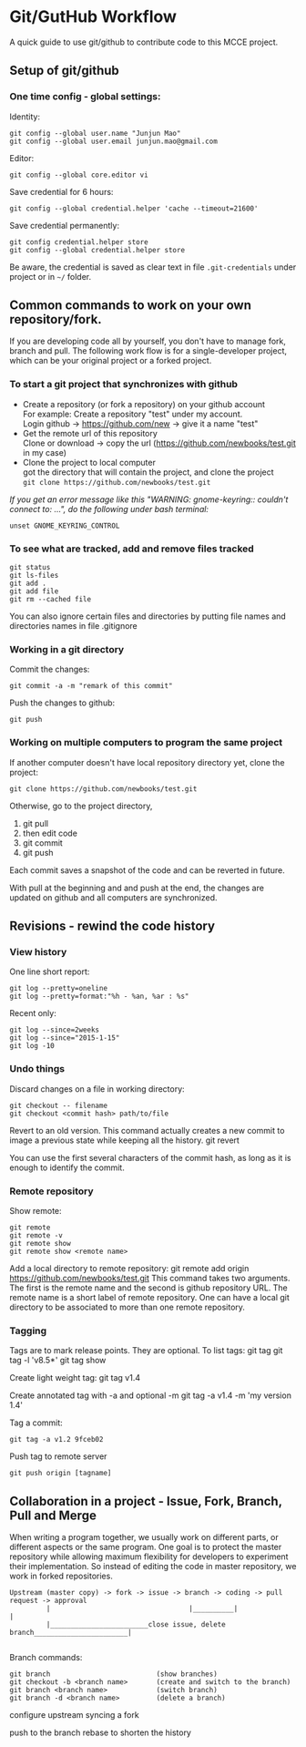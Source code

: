 # Git/GutHub Workflow

A quick guide to use git/github to contribute code to this MCCE project.

## Setup of git/github

### One time config - global settings:

Identity:

    git config --global user.name "Junjun Mao"
    git config --global user.email junjun.mao@gmail.com


Editor: 

    git config --global core.editor vi 

Save credential for 6 hours: 

    git config --global credential.helper 'cache --timeout=21600' 

Save credential permanently: 

    git config credential.helper store 
    git config --global credential.helper store 

Be aware, the credential is saved as clear text in file ```.git-credentials``` under project or in ```~/``` folder. 


## Common commands to work on your own repository/fork.
If you are developing code all by yourself, you don't have to manage fork, branch and pull. The following work flow 
is for a single-developer project, which can be your original project or a forked project.

### To start a git project that synchronizes with github
* Create a repository (or fork a repository) on your github account <br>
  For example: Create a repository "test" under my account. <br>
  Login github -> https://github.com/new  -> give it a name "test"
* Get the remote url of this repository <br>
  Clone or download -> copy the url (https://github.com/newbooks/test.git in my case)
* Clone the project to local computer <br>
  got the directory that will contain the project, and clone the project <br>
  ```git clone https://github.com/newbooks/test.git```

*If you get an error message like this "WARNING: gnome-keyring:: couldn't connect to: ...", 
do the following under bash terminal:*
```    
unset GNOME_KEYRING_CONTROL
```

### To see what are tracked, add and remove files tracked

    git status
    git ls-files
    git add .
    git add file
    git rm --cached file

You can also ignore certain files and directories by putting file names and directories names in file .gitignore

### Working in a git directory
Commit the changes:
```
git commit -a -m "remark of this commit"
```

Push the changes to github:
```
git push
```

### Working on multiple computers to program the same project

If another computer doesn't have local repository directory yet, clone the project:
```
git clone https://github.com/newbooks/test.git
``` 
Otherwise, go to the project directory,
 1. git pull
 2. then edit code
 3. git commit
 4. git push 

Each commit saves a snapshot of the code and can be reverted in future.

With pull at the beginning and and push at the end, the changes are updated on github and all computers are 
synchronized. 
 
## Revisions - rewind the code history
### View history
One line short report: 

    git log --pretty=oneline 
    git log --pretty=format:"%h - %an, %ar : %s" 

Recent only: 

    git log --since=2weeks 
    git log --since="2015-1-15" 
    git log -10 

### Undo things
Discard changes on a file in working directory: 

    git checkout -- filename 
    git checkout <commit hash> path/to/file 

Revert to an old version. This command actually creates a new commit to image a previous state while keeping all the history. 
    git revert <commit hash>

You can use the first several characters of the commit hash, as long as it is enough to identify the commit.

### Remote repository
Show remote: 

    git remote 
    git remote -v 
    git remote show 
    git remote show <remote name>
    
Add a local directory to remote repository:
    git remote add origin https://github.com/newbooks/test.git
This command takes two arguments. The first is the remote name and the second is github repository URL. The remote 
name is a short label of remote repository. One can have a local git directory to be associated to more than one 
remote repository.

### Tagging
Tags are to mark release points. They are optional. To list tags: 
    git tag 
    git tag -l 'v8.5*' 
    git tag show 

Create light weight tag: 
    git tag v1.4

Create annotated tag with -a and optional -m 
    git tag -a v1.4 -m 'my version 1.4' 

Tag a commit: 

    git tag -a v1.2 9fceb02 

Push tag to remote server 

    git push origin [tagname] 


## Collaboration in a project - Issue, Fork, Branch, Pull and Merge 
When writing a program together, we usually work on different parts, or different aspects or the same program. One goal is to protect the master repository while allowing maximum flexibility for developers to experiment their implementation. So instead of editing the code in master repository, we work in forked repositories.

```
Upstream (master copy) -> fork -> issue -> branch -> coding -> pull request -> approval 
         |                                  |__________|                           |
         |________________________close issue, delete branch_______________________| 
                                            
```                    

Branch commands:

    git branch                          (show branches)
    git checkout -b <branch name>       (create and switch to the branch)
    git branch <branch name>            (switch branch)
    git branch -d <branch name>         (delete a branch)

configure upstream
syncing a fork

push to the branch
rebase to shorten the history